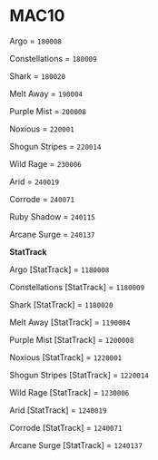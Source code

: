 # MAC10


Argo = `180008`

Constellations = `180009`

Shark = `180020`

Melt Away = `190004`

Purple Mist = `200008`

Noxious = `220001`

Shogun Stripes = `220014`

Wild Rage = `230006`

Arid = `240019`

Corrode = `240071`

Ruby Shadow = `240115`

Arcane Surge = `240137`


**StatTrack**


Argo [StatTrack] = `1180008`

Constellations [StatTrack] = `1180009`

Shark [StatTrack] = `1180020`

Melt Away [StatTrack] = `1190004`

Purple Mist [StatTrack] = `1200008`

Noxious [StatTrack] = `1220001`

Shogun Stripes [StatTrack] = `1220014`

Wild Rage [StatTrack] = `1230006`

Arid [StatTrack] = `1240019`

Corrode [StatTrack] = `1240071`

Arcane Surge [StatTrack] = `1240137`